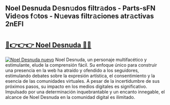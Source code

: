 ## Noel Desnuda D𝚎sn𝚞dos filtr𝚊dos - Parts-sFN Vid𝚎os f𝚘tos - N𝚞evas filtr𝚊ciones atr𝚊ctivas 2nEFI

# <h2><a href="http://mb4ztw.tromn.icu/?c=Noel+Desnuda">🔗👉👉👉 Noel Desnuda 🔗🔗</a></h2>

[![Noel Desnuda nuevo](https://i.imgur.com/pEAQMta.gif)](http://mb4ztw.tromn.icu/?c=Noel+Desnuda)
Noel Desnuda, un personaje multifacético y estimulante, elude la comprensión fácil. Su enfoque único para construir una presencia en la web ha atraído y ofendido a los seguidores, estimulando debates sobre la expresión artística, el consentimiento y la esencia de las comunidades virtuales. A pesar de la incertidumbre de sus próximos pasos, su impacto en los medios digitales es significativo. Impulsado por una determinación inquebrantable y un encanto innegable, el alcance de Noel Desnuda en la comunidad digital es ilimitado.
